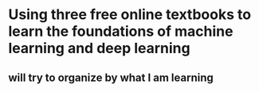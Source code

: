 # Using three free online textbooks to learn the foundations of machine learning and deep learning
## will try to organize by what I am learning